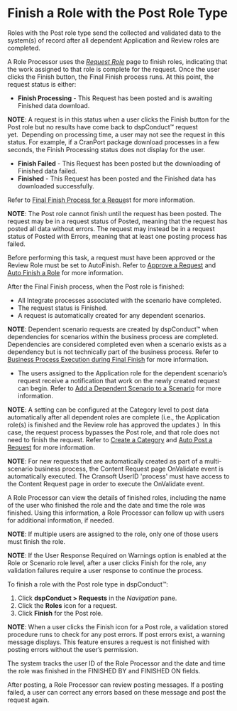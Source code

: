 # Finish a Role with the Post Role Type

Roles with the Post role type send the collected and validated data to
the system(s) of record after all dependent Application and Review roles
are completed.

A Role Processor uses the *[Request
Role](../Page_Desc/Request_Role_H.htm)* page to finish roles, indicating
that the work assigned to that role is complete for the request. Once
the user clicks the Finish button, the Final Finish process runs. At
this point, the request status is either:

  - **Finish Processing** - This Request has been posted and is awaiting
    Finished data download.

<span style="font-weight: bold;">NOTE</span>: A request is in this
status when a user clicks the Finish button for the Post role but no
results have come back to dspConduct™ request yet.  Depending on
processing time, a user may not see the request in this status. For
example, if a CranPort package download processes in a few seconds, the
Finish Processing status does not display for the user.

  - **Finish Failed** - This Request has been posted but the downloading
    of Finished data failed.
  - **Finished** - This Request has been posted and the Finished data
    has downloaded successfully.

Refer to [Final Finish Process for a
Reque](Final_Finish_Process_for_a_Request_Overview.htm)st for more
information.

<span style="font-weight: bold;">NOTE</span>: The Post role cannot
finish until the request has been posted. The request may be in a
request status of Posted, meaning that the request has posted all data
without errors. The request may instead be in a request status of Posted
with Errors, meaning that at least one posting process has failed.

Before performing this task, a request must have been approved or the
Review Role must be set to AutoFinish. Refer to [Approve a
Request](Approve_a_Request.htm) and [Auto Finish a
Role](Auto_Finish_a_Role.htm) for more information.

After the Final Finish process, when the Post role is finished:

  - All Integrate processes associated with the scenario have completed.
  - The request status is Finished.
  - A request is automatically created for any dependent scenarios.

<span style="font-weight: bold;">NOTE</span>: Dependent scenario
requests are created by dspConduct™ when dependencies for scenarios
within the business process are completed. Dependencies are considered
completed even when a scenario exists as a dependency but is not
technically part of the business process. Refer to [Business Process
Execution during Final
Finish](Business_Process_Execution_During_Final_Finish.htm) for more
information.

  - The users assigned to the Application role for the dependent
    scenario’s request receive a notification that work on the newly
    created request can begin. Refer to [Add a Dependent Scenario to a
    Scenario](Add_a_Dependent_Scenario.htm) for more information.

<span style="font-weight: bold;">NOTE</span>: A setting can be
configured at the Category level to post data automatically after all
dependent roles are complete (i.e., the Application role(s) is finished
and the Review role has approved the updates.)  In this case, the
request process bypasses the Post role, and that role does not need to
finish the request. Refer to [Create a Category](Create_a_Category.htm)
and [Auto Post a Request](Post_a_Request.htm#Auto_Post_a_Request) for
more information.  

<span style="font-weight: bold;">NOTE</span>: For new requests that are
automatically created as part of a multi-scenario business process, the
Content Request page OnValidate event is automatically executed. The
Cransoft UserID 'process' must have access to the Content Request page
in order to execute the OnValidate event.

A Role Processor can view the details of finished roles, including the
name of the user who finished the role and the date and time the role
was finished. Using this information, a Role Processor can follow up
with users for additional information, if needed.

<span style="font-weight: bold;">NOTE</span>: If multiple users are
assigned to the role, only one of those users must finish the role.

**NOTE**: If the User Response Required on Warnings option is enabled at
the Role or Scenario role level, after a user clicks Finish for the
role, any validation failures require a user response to continue the
process.

To finish a role with the Post role type in dspConduct™:

1.  Click <span style="font-weight: bold;">dspConduct \>
    </span>**Requests** in the
    <span style="font-style: italic;">Navigation</span> pane.
2.  Click the **Roles** icon for a request.
3.  Click **Finish** for the Post role.

**NOTE**: When a user clicks the Finish icon for a Post role, a
validation stored procedure runs to check for any post errors. If post
errors exist, a warning message displays. This feature ensures a request
is not finished with posting errors without the user’s permission.

The system tracks the user ID of the Role Processor and the date and
time the role was finished in the FINISHED BY and FINISHED ON fields.

After posting, a Role Processor can review posting messages. If a
posting failed, a user can correct any errors based on these message and
post the request again.
